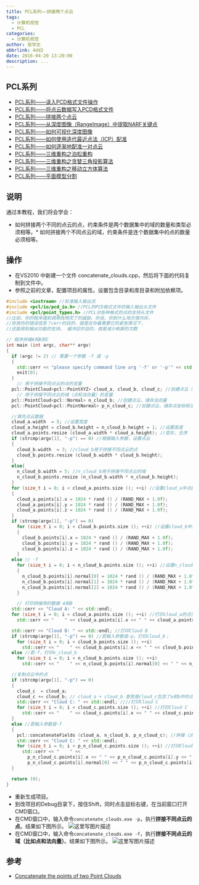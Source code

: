 ```yaml
---
title: PCL系列——拼接两个点云
tags:
  - 计算机视觉
  - PCL
categories:
  - 计算机视觉
author: 张学志
abbrlink: 4dd2
date: 2016-04-20 13:20:00
description: ...
---
```





## PCL系列
* [PCL系列——读入PCD格式文件操作](http://zhangxuezhi.com/2016/03/30/PCL%E7%B3%BB%E5%88%97%E2%80%94%E2%80%94%E8%AF%BB%E5%85%A5PCD%E6%A0%BC%E5%BC%8F%E6%96%87%E4%BB%B6/)
* [PCL系列——将点云数据写入PCD格式文件](http://zhangxuezhi.com/2016/03/30/PCL%E7%B3%BB%E5%88%97%E2%80%94%E2%80%94%E5%B0%86%E7%82%B9%E4%BA%91%E6%95%B0%E6%8D%AE%E5%86%99%E5%85%A5PCD%E6%A0%BC%E5%BC%8F%E6%96%87%E4%BB%B6/)
* [PCL系列——拼接两个点云](http://zhangxuezhi.com/2016/04/20/PCL%E7%B3%BB%E5%88%97%E2%80%94%E2%80%94%E6%8B%BC%E6%8E%A5%E4%B8%A4%E4%B8%AA%E7%82%B9%E4%BA%91/)
* [PCL系列——从深度图像（RangeImage）中提取NARF关键点](http://zhangxuezhi.com/2016/03/30/PCL%E7%B3%BB%E5%88%97%E2%80%94%E2%80%94%E4%BB%8E%E6%B7%B1%E5%BA%A6%E5%9B%BE%E5%83%8F%EF%BC%88RangeImage%EF%BC%89%E4%B8%AD%E6%8F%90%E5%8F%96NARF%E5%85%B3%E9%94%AE%E7%82%B9/)
* [PCL系列——如何可视化深度图像](http://zhangxuezhi.com/2016/03/30/PCL%E7%B3%BB%E5%88%97%E2%80%94%E2%80%94%E5%A6%82%E4%BD%95%E5%8F%AF%E8%A7%86%E5%8C%96%E6%B7%B1%E5%BA%A6%E5%9B%BE%E5%83%8F/)
* [PCL系列——如何使用迭代最近点法（ICP）配准](http://zhangxuezhi.com/2016/03/31/PCL%E7%B3%BB%E5%88%97%E2%80%94%E2%80%94%E5%A6%82%E4%BD%95%E4%BD%BF%E7%94%A8%E8%BF%AD%E4%BB%A3%E6%9C%80%E8%BF%91%E7%82%B9%E6%B3%95%EF%BC%88ICP%EF%BC%89%E9%85%8D%E5%87%86/)
* [PCL系列——如何逐渐地配准一对点云](http://zhangxuezhi.com/2016/04/01/PCL%E7%B3%BB%E5%88%97%E2%80%94%E2%80%94%E5%A6%82%E4%BD%95%E9%80%90%E6%B8%90%E5%9C%B0%E9%85%8D%E5%87%86%E4%B8%80%E5%AF%B9%E7%82%B9%E4%BA%91/)
* [PCL系列——三维重构之泊松重构](http://zhangxuezhi.com/2016/04/01/PCL%E7%B3%BB%E5%88%97%E2%80%94%E2%80%94%E4%B8%89%E7%BB%B4%E9%87%8D%E6%9E%84%E4%B9%8B%E6%B3%8A%E6%9D%BE%E9%87%8D%E6%9E%84/)
* [PCL系列——三维重构之贪婪三角投影算法](http://zhangxuezhi.com/2016/04/01/PCL%E7%B3%BB%E5%88%97%E2%80%94%E2%80%94%E4%B8%89%E7%BB%B4%E9%87%8D%E6%9E%84%E4%B9%8B%E8%B4%AA%E5%A9%AA%E4%B8%89%E8%A7%92%E6%8A%95%E5%BD%B1%E7%AE%97%E6%B3%95/)
* [PCL系列——三维重构之移动立方体算法](http://zhangxuezhi.com/2016/04/01/PCL%E7%B3%BB%E5%88%97%E2%80%94%E2%80%94%E4%B8%89%E7%BB%B4%E9%87%8D%E6%9E%84%E4%B9%8B%E7%A7%BB%E5%8A%A8%E7%AB%8B%E6%96%B9%E4%BD%93%E7%AE%97%E6%B3%95/)
* [PCL系列——平面模型分割](http://zhangxuezhi.com/2016/04/20/PCL%E7%B3%BB%E5%88%97%E2%80%94%E2%80%94%E5%B9%B3%E9%9D%A2%E6%A8%A1%E5%9E%8B%E5%88%86%E5%89%B2/)

## 说明
通过本教程，我们将会学会：
* 如何拼接两个不同的点云的点，约束条件是两个数据集中的域的数量和类型必须相等。* 如何拼接两个不同点云的域，约束条件是连个数据集中的点的数量必须相等。

<!-- more -->

## 操作

* 在VS2010 中新建一个文件 concatenate_clouds.cpp，然后将下面的代码复制到文件中。
* 参照之前的文章，配置项目的属性。设置包含目录和库目录和附加依赖项。

``` cpp
#include <iostream> //标准输入输出流
#include <pcl/io/pcd_io.h> //PCL的PCD格式文件的输入输出头文件
#include <pcl/point_types.h> //PCL对各种格式的点的支持头文件
//比如，你的程序遇到调用栈用完了的威胁。你说，你到什么地方借内存，
//存放你的错误信息？cerr的目的，就是在你最需要它的紧急情况下，
//还能得到输出功能的支持。 缓冲区的目的，就是减少刷屏的次数

// 程序拼接A和B到C
int main (int argc, char** argv)
{
  if (argc != 2) // 需要一个参数 -f 或 -p
  {
    std::cerr << "please specify command line arg '-f' or '-p'" << std::endl;
    exit(0);
  }
	// 用于拼接不同点云的点的变量
  pcl::PointCloud<pcl::PointXYZ> cloud_a, cloud_b, cloud_c; //创建点云（不是指针），存储点坐标xyz
	// 用于拼接不同点云的域（点和法向量）的变量
  pcl::PointCloud<pcl::Normal> n_cloud_b; //创建点云，储存法向量
  pcl::PointCloud<pcl::PointNormal> p_n_cloud_c; //创建点云，储存点坐标和法向量

  //填充点云数据
  cloud_a.width  = 5; //设置宽度
  cloud_a.height = cloud_b.height = n_cloud_b.height = 1; //设置高度
  cloud_a.points.resize (cloud_a.width * cloud_a.height); //变形，无序
  if (strcmp(argv[1], "-p") == 0) //根据输入参数，设置点云
  {
    cloud_b.width  = 3; //cloud_b用于拼接不同点云的点
    cloud_b.points.resize (cloud_b.width * cloud_b.height);
  }
  else{
    n_cloud_b.width = 5; //n_cloud_b用于拼接不同点云的域
    n_cloud_b.points.resize (n_cloud_b.width * n_cloud_b.height);
  }
  for (size_t i = 0; i < cloud_a.points.size (); ++i) //设置cloud_a中点的坐标（随机数）
  {
    cloud_a.points[i].x = 1024 * rand () / (RAND_MAX + 1.0f);
    cloud_a.points[i].y = 1024 * rand () / (RAND_MAX + 1.0f);
    cloud_a.points[i].z = 1024 * rand () / (RAND_MAX + 1.0f);
  }
  if (strcmp(argv[1], "-p") == 0)
    for (size_t i = 0; i < cloud_b.points.size (); ++i) //设置cloud_b中点的坐标（随机数）
    {
      cloud_b.points[i].x = 1024 * rand () / (RAND_MAX + 1.0f);
      cloud_b.points[i].y = 1024 * rand () / (RAND_MAX + 1.0f);
      cloud_b.points[i].z = 1024 * rand () / (RAND_MAX + 1.0f);
    }
  else // -f
    for (size_t i = 0; i < n_cloud_b.points.size (); ++i) //设置n_cloud_b中点的坐标（随机数）
    {
      n_cloud_b.points[i].normal[0] = 1024 * rand () / (RAND_MAX + 1.0f);
      n_cloud_b.points[i].normal[1] = 1024 * rand () / (RAND_MAX + 1.0f);
      n_cloud_b.points[i].normal[2] = 1024 * rand () / (RAND_MAX + 1.0f);
    }

	// 打印拼接用的数据 A和B
  std::cerr << "Cloud A: " << std::endl;
  for (size_t i = 0; i < cloud_a.points.size (); ++i) //打印cloud_a的点坐标信息
    std::cerr << "    " << cloud_a.points[i].x << " " << cloud_a.points[i].y << " " << cloud_a.points[i].z << std::endl;

  std::cerr << "Cloud B: " << std::endl; //打印Cloud B
  if (strcmp(argv[1], "-p") == 0) //若输入参数是-p，打印cloud_b；
    for (size_t i = 0; i < cloud_b.points.size (); ++i)
      std::cerr << "    " << cloud_b.points[i].x << " " << cloud_b.points[i].y << " " << cloud_b.points[i].z << std::endl;
  else //若-f，打印n_cloud_b
    for (size_t i = 0; i < n_cloud_b.points.size (); ++i)
      std::cerr << "    " << n_cloud_b.points[i].normal[0] << " " << n_cloud_b.points[i].normal[1] << " " << n_cloud_b.points[i].normal[2] << std::endl;

  //复制点云中的点
  if (strcmp(argv[1], "-p") == 0)
  {
    cloud_c  = cloud_a;
    cloud_c += cloud_b; // cloud_a + cloud_b 意思是cloud_c包含了a和b中的点，c的点数 = a的点数+b的点数
    std::cerr << "Cloud C: " << std::endl; ////打印Cloud C
    for (size_t i = 0; i < cloud_c.points.size (); ++i) //打印Cloud C
      std::cerr << "    " << cloud_c.points[i].x << " " << cloud_c.points[i].y << " " << cloud_c.points[i].z << " " << std::endl;
  }
  else //若输入参数是-f
  {
    pcl::concatenateFields (cloud_a, n_cloud_b, p_n_cloud_c); //拼接（点）cloud_a和（法向量）n_cloud_b到p_n_cloud_c
    std::cerr << "Cloud C: " << std::endl;
    for (size_t i = 0; i < p_n_cloud_c.points.size (); ++i) //打印Cloud C
      std::cerr << "    " <<
        p_n_cloud_c.points[i].x << " " << p_n_cloud_c.points[i].y << " " << p_n_cloud_c.points[i].z << " " <<
        p_n_cloud_c.points[i].normal[0] << " " << p_n_cloud_c.points[i].normal[1] << " " << p_n_cloud_c.points[i].normal[2] << std::endl;
  }

  return (0);
}
```

* 重新生成项目。
* 到改项目的Debug目录下，按住Shift，同时点击鼠标右键，在当前窗口打开CMD窗口。
* 在CMD窗口中，输入命令`concatenate_clouds.exe -p`，执行**拼接不同点云的点**。结果如下图所示。
![这里写图片描述](http://img.blog.csdn.net/20160330144458704)
* 在CMD窗口中，输入命令`concatenate_clouds.exe -f`，执行**拼接不同点云的域（比如点和法向量）**。结果如下图所示。
![这里写图片描述](http://img.blog.csdn.net/20160330144432309)



## 参考
* [Concatenate the points of two Point Clouds](http://pointclouds.org/documentation/tutorials/concatenate_clouds.php#concatenate-clouds)